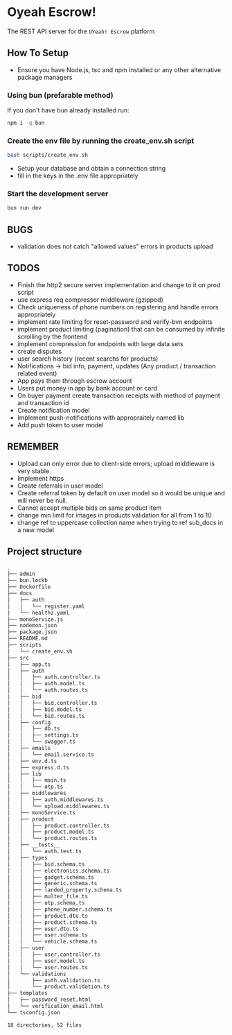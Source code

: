 # Oyeah Escrow!

The REST API server for the `OYeah! Escrow` platform

## How To Setup

- Ensure you have Node.js, tsc and npm installed or any other alternative package managers

### Using bun (prefarable method)

If you don't have bun already installed run:

```sh
npm i -g bun
```

### Create the env file by running the create_env.sh script

```sh
bash scripts/create_env.sh
```

- Setup your database and obtain a connection string
- fill in the keys in the .env file appropriately

### Start the development server

```sh
bun run dev
```

## BUGS
- validation does not catch "allowed values" errors in products upload

## TODOS
- Finish the http2 secure server implementation and change to it on prod script
- use express req compressor middleware (gzipped)
- Check uniqueness of phone numbers on registering and handle errors appropriately
- implement rate limiting for reset-password and verify-bvn endpoints
- implement product limiting (pagination) that can be consumed by infinite scrolling by the frontend
- implement compression for endpoints with large data sets
- create disputes
- user search history (recent searchs for products)
- Notifications -> bid info, payment, updates (Any product / transaction related event)
- App pays them through escrow account
- Users put money in app by bank account or card
- On buyer payment create transaction receipts with method of payment and transaction id
- Create notification model
- Implement push-notifications with appropraitely named lib
- Add push token to user model

## REMEMBER
- Upload can only error due to client-side errors; upload middleware is very stable
- Implement https
- Create referrals in user model
- Create referral token by default on user model so it would be unique and will never be null.
- Cannot accept multiple bids on same product item
- change min limit for images in products validation for all from 1 to 10
- change ref to uppercase collection name when trying to ref sub_docs in a new model

## Project structure

```sh
.
├── admin
├── bun.lockb
├── Dockerfile
├── docs
│   ├── auth
│   │   └── register.yaml
│   └── healthz.yaml
├── monoService.js
├── nodemon.json
├── package.json
├── README.md
├── scripts
│   └── create_env.sh
├── src
│   ├── app.ts
│   ├── auth
│   │   ├── auth.controller.ts
│   │   ├── auth.model.ts
│   │   └── auth.routes.ts
│   ├── bid
│   │   ├── bid.controller.ts
│   │   ├── bid.model.ts
│   │   └── bid.routes.ts
│   ├── config
│   │   ├── db.ts
│   │   ├── settings.ts
│   │   └── swagger.ts
│   ├── emails
│   │   └── email.service.ts
│   ├── env.d.ts
│   ├── express.d.ts
│   ├── lib
│   │   ├── main.ts
│   │   └── otp.ts
│   ├── middlewares
│   │   ├── auth.middlewares.ts
│   │   └── upload.middlewares.ts
│   ├── monoService.ts
│   ├── product
│   │   ├── product.controller.ts
│   │   ├── product.model.ts
│   │   └── product.routes.ts
│   ├── __tests__
│   │   └── auth.test.ts
│   ├── types
│   │   ├── bid.schema.ts
│   │   ├── electronics.schema.ts
│   │   ├── gadget.schema.ts
│   │   ├── generic.schema.ts
│   │   ├── landed_property.schema.ts
│   │   ├── multer_file.ts
│   │   ├── otp.schema.ts
│   │   ├── phone_number.schema.ts
│   │   ├── product.dto.ts
│   │   ├── product.schema.ts
│   │   ├── user.dto.ts
│   │   ├── user.schema.ts
│   │   └── vehicle.schema.ts
│   ├── user
│   │   ├── user.controller.ts
│   │   ├── user.model.ts
│   │   └── user.routes.ts
│   └── validations
│       ├── auth.validation.ts
│       └── product.validation.ts
├── templates
│   ├── password_reset.html
│   └── verification_email.html
└── tsconfig.json

18 directories, 52 files

